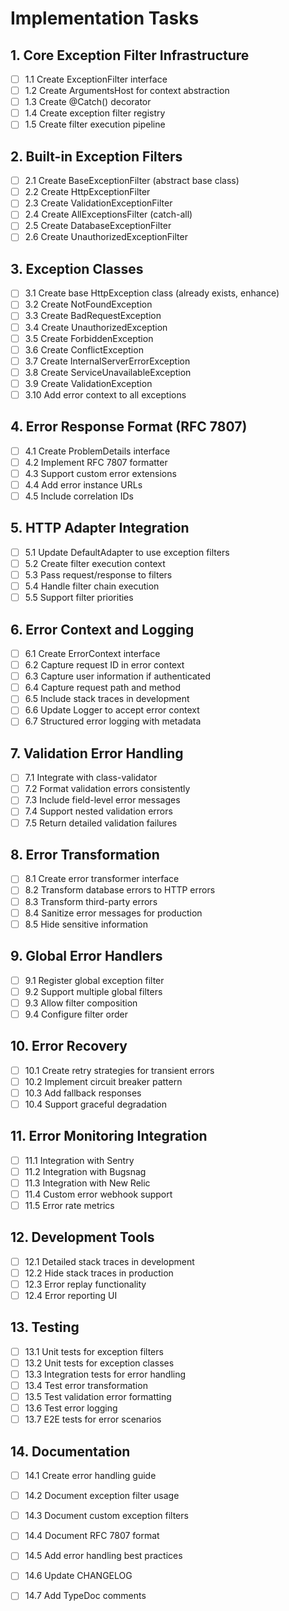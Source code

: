 # Implementation Tasks

## 1. Core Exception Filter Infrastructure
- [ ] 1.1 Create ExceptionFilter interface
- [ ] 1.2 Create ArgumentsHost for context abstraction
- [ ] 1.3 Create @Catch() decorator
- [ ] 1.4 Create exception filter registry
- [ ] 1.5 Create filter execution pipeline

## 2. Built-in Exception Filters
- [ ] 2.1 Create BaseExceptionFilter (abstract base class)
- [ ] 2.2 Create HttpExceptionFilter
- [ ] 2.3 Create ValidationExceptionFilter
- [ ] 2.4 Create AllExceptionsFilter (catch-all)
- [ ] 2.5 Create DatabaseExceptionFilter
- [ ] 2.6 Create UnauthorizedExceptionFilter

## 3. Exception Classes
- [ ] 3.1 Create base HttpException class (already exists, enhance)
- [ ] 3.2 Create NotFoundException
- [ ] 3.3 Create BadRequestException
- [ ] 3.4 Create UnauthorizedException
- [ ] 3.5 Create ForbiddenException
- [ ] 3.6 Create ConflictException
- [ ] 3.7 Create InternalServerErrorException
- [ ] 3.8 Create ServiceUnavailableException
- [ ] 3.9 Create ValidationException
- [ ] 3.10 Add error context to all exceptions

## 4. Error Response Format (RFC 7807)
- [ ] 4.1 Create ProblemDetails interface
- [ ] 4.2 Implement RFC 7807 formatter
- [ ] 4.3 Support custom error extensions
- [ ] 4.4 Add error instance URLs
- [ ] 4.5 Include correlation IDs

## 5. HTTP Adapter Integration
- [ ] 5.1 Update DefaultAdapter to use exception filters
- [ ] 5.2 Create filter execution context
- [ ] 5.3 Pass request/response to filters
- [ ] 5.4 Handle filter chain execution
- [ ] 5.5 Support filter priorities

## 6. Error Context and Logging
- [ ] 6.1 Create ErrorContext interface
- [ ] 6.2 Capture request ID in error context
- [ ] 6.3 Capture user information if authenticated
- [ ] 6.4 Capture request path and method
- [ ] 6.5 Include stack traces in development
- [ ] 6.6 Update Logger to accept error context
- [ ] 6.7 Structured error logging with metadata

## 7. Validation Error Handling
- [ ] 7.1 Integrate with class-validator
- [ ] 7.2 Format validation errors consistently
- [ ] 7.3 Include field-level error messages
- [ ] 7.4 Support nested validation errors
- [ ] 7.5 Return detailed validation failures

## 8. Error Transformation
- [ ] 8.1 Create error transformer interface
- [ ] 8.2 Transform database errors to HTTP errors
- [ ] 8.3 Transform third-party errors
- [ ] 8.4 Sanitize error messages for production
- [ ] 8.5 Hide sensitive information

## 9. Global Error Handlers
- [ ] 9.1 Register global exception filter
- [ ] 9.2 Support multiple global filters
- [ ] 9.3 Allow filter composition
- [ ] 9.4 Configure filter order

## 10. Error Recovery
- [ ] 10.1 Create retry strategies for transient errors
- [ ] 10.2 Implement circuit breaker pattern
- [ ] 10.3 Add fallback responses
- [ ] 10.4 Support graceful degradation

## 11. Error Monitoring Integration
- [ ] 11.1 Integration with Sentry
- [ ] 11.2 Integration with Bugsnag
- [ ] 11.3 Integration with New Relic
- [ ] 11.4 Custom error webhook support
- [ ] 11.5 Error rate metrics

## 12. Development Tools
- [ ] 12.1 Detailed stack traces in development
- [ ] 12.2 Hide stack traces in production
- [ ] 12.3 Error replay functionality
- [ ] 12.4 Error reporting UI

## 13. Testing
- [ ] 13.1 Unit tests for exception filters
- [ ] 13.2 Unit tests for exception classes
- [ ] 13.3 Integration tests for error handling
- [ ] 13.4 Test error transformation
- [ ] 13.5 Test validation error formatting
- [ ] 13.6 Test error logging
- [ ] 13.7 E2E tests for error scenarios

## 14. Documentation
- [ ] 14.1 Create error handling guide
- [ ] 14.2 Document exception filter usage
- [ ] 14.3 Document custom exception filters
- [ ] 14.4 Document RFC 7807 format
- [ ] 14.5 Add error handling best practices
- [ ] 14.6 Update CHANGELOG
- [ ] 14.7 Add TypeDoc comments

